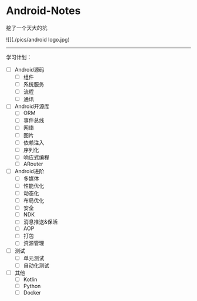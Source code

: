 # Android-Notes
挖了一个天大的坑

![](./pics/android logo.jpg)

---------------------------------

学习计划：

- [ ] Android源码
  - [ ] 组件
  - [ ] 系统服务
  - [ ] 流程
  - [ ] 通讯
- [ ] Android开源库
  - [ ] ORM
  - [ ] 事件总线
  - [ ] 网络
  - [ ] 图片
  - [ ] 依赖注入
  - [ ] 序列化
  - [ ] 响应式编程
  - [ ] ARouter
- [ ] Android进阶
  - [ ] 多媒体
  - [ ] 性能优化
  - [ ] 动态化
  - [ ] 布局优化
  - [ ] 安全
  - [ ] NDK
  - [ ] 消息推送&保活
  - [ ] AOP
  - [ ] 打包
  - [ ] 资源管理
- [ ] 测试
  - [ ] 单元测试
  - [ ] 自动化测试
- [ ] 其他
  - [ ] Kotlin
  - [ ] Python
  - [ ] Docker